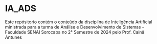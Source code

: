 # IA_ADS
Este repósitorio contém o conteúdo da disciplina de Inteligência Artificial ministrada para a turma de Análise e Desenvolvimento de Sistemas - Faculdade SENAI Sorocaba no 2° Semestre de 2024 pelo Prof. Cainâ Antunes 
